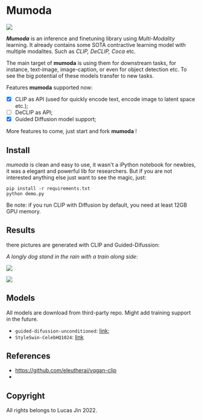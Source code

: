 # Mumoda

![](https://s1.ax1x.com/2022/05/12/OwHzcD.png)

***Mumoda*** is an inference and finetuning library using *Multi-Modality* learning. It already contains some SOTA contractive learning model with multiple modalites. Such as *CLIP, DeCLIP, Coca* etc.

The main target of **mumoda** is using them for downstream tasks, for instance, text-image, image-caption, or even for object detection etc. To see the big potential of these models transfer to new tasks.

Features **mumoda** supported now:

- [x] CLIP as API (used for quickly encode text, encode image to latent space etc.);
- [ ] DeCLIP as API;
- [x] Guided Diffusion model support;

More features to come, just start and fork **mumoda** !


## Install

*mumoda* is clean and easy to use, it wasn't a iPython notebook for newbies, it was a elegant and powerful lib for researchers. But if you are not interested anything else just want to see the magic, just:

```
pip install -r requirements.txt
python demo.py
```

Be note: if you run CLIP with Diffusion by default, you need at least 12GB GPU memory.


## Results

there pictures are generated with CLIP and Guided-Difussion:

*A longly dog stand in the rain with a train along side*:

![](https://s1.ax1x.com/2022/05/12/O0pmi4.png)

![](https://s1.ax1x.com/2022/05/12/O0pQQ1.png)


## Models

All models are download from third-party repo. Might add training support in the future.

- `guided-difussion-unconditioned`: [link](https://drive.google.com/file/d/1lvyZZbC9NLcS8a__YPcUP7rDiIpbRpoF/view?usp=sharing);
- `StyleSwin-CelebHQ1024`: [link](https://drive.google.com/u/0/uc?id=1y3wkykjvCbteTaGTRF8EedkG-N1Z8jFf&export=download)



## References

- https://github.com/eleutherai/vqgan-clip
- 


## Copyright

All rights belongs to Lucas Jin 2022.
